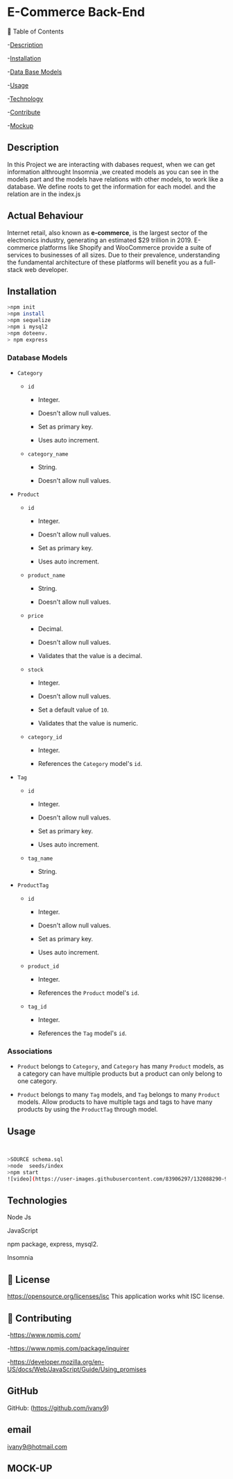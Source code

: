 
# E-Commerce Back-End

🎫 Table of Contents

-[Description](#Description)

-[Installation](#Installation)

-[Data Base Models](#Database-models)

-[Usage](#usage)

-[Technology](#License)

-[Contribute](#Contribute)

-[Mockup](#mock-up)



##  Description
   In this Project we are interacting with dabases request, when we can get information althrought Insomnia ,we created models as you can see in the models part and the models have relations with other models,
   to work like a database.
  We define roots to get the information for each model. and the relation are in  the index.js

 ## Actual Behaviour
  Internet retail, also known as **e-commerce**, is the largest sector of the electronics industry, generating an estimated $29 trillion in 2019. E-commerce platforms like Shopify and WooCommerce provide a suite of services to businesses of all sizes. Due to their prevalence, understanding the fundamental architecture of these platforms will benefit you as a full-stack web developer.



## Installation

```bash
>npm init
>npm install 
>npm sequelize
>npm i mysql2
>npm doteenv.
> npm express

```
### Database Models


* `Category`

  * `id`

    * Integer.
  
    * Doesn't allow null values.
  
    * Set as primary key.
  
    * Uses auto increment.

  * `category_name`
  
    * String.
  
    * Doesn't allow null values.

* `Product`

  * `id`
  
    * Integer.
  
    * Doesn't allow null values.
  
    * Set as primary key.
  
    * Uses auto increment.

  * `product_name`
  
    * String.
  
    * Doesn't allow null values.

  * `price`
  
    * Decimal.
  
    * Doesn't allow null values.
  
    * Validates that the value is a decimal.

  * `stock`
  
    * Integer.
  
    * Doesn't allow null values.
  
    * Set a default value of `10`.
  
    * Validates that the value is numeric.

  * `category_id`
  
    * Integer.
  
    * References the `Category` model's `id`.

* `Tag`

  * `id`
  
    * Integer.
  
    * Doesn't allow null values.
  
    * Set as primary key.
  
    * Uses auto increment.

  * `tag_name`
  
    * String.

* `ProductTag`

  * `id`

    * Integer.

    * Doesn't allow null values.

    * Set as primary key.

    * Uses auto increment.

  * `product_id`

    * Integer.

    * References the `Product` model's `id`.

  * `tag_id`

    * Integer.

    * References the `Tag` model's `id`.

### Associations


* `Product` belongs to `Category`, and `Category` has many `Product` models, as a category can have multiple products but a product can only belong to one category.

* `Product` belongs to many `Tag` models, and `Tag` belongs to many `Product` models. Allow products to have multiple tags and tags to have many products by using the `ProductTag` through model.



## Usage

```bash


>SOURCE schema.sql
>node  seeds/index
>npm start
![video](https://user-images.githubusercontent.com/83906297/132088290-9dfcfb1d-446e-499a-b3ac-4e598280d925.gif)


```

     



## Technologies

 Node Js

 JavaScript

 npm package, express, mysql2.

 Insomnia

 



## 🎎 License


 https://opensource.org/licenses/isc
This application works whit ISC license.

## 🎎 Contributing

-https://www.npmjs.com/

-https://www.npmjs.com/package/inquirer

-https://developer.mozilla.org/en-US/docs/Web/JavaScript/Guide/Using_promises



## GitHub

GitHub: (https://github.com/ivany9)

## email

 ivany9@hotmail.com



## MOCK-UP


 
   
